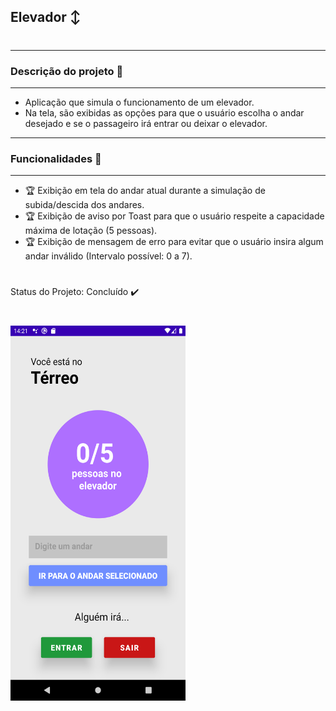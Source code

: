 ## Elevador :arrow_up_down:

#

_________________________________________________________________
### **Descrição do projeto** 🎯
-----------------------------------------------------------------

* Aplicação que simula o funcionamento de um elevador. 
* Na tela, são exibidas as opções para que o usuário escolha o andar desejado e se o passageiro irá entrar ou deixar o elevador.

_________________________________________________________________
### **Funcionalidades** 🏁
-----------------------------------------------------------------

* 🏆 Exibição em tela do andar atual durante a simulação de subida/descida dos andares.
* 🏆 Exibição de aviso por Toast para que o usuário respeite a capacidade máxima de lotação (5 pessoas).
* 🏆 Exibição de mensagem de erro para evitar que o usuário insira algum andar inválido (Intervalo possível: 0 a 7).

#

Status do Projeto: Concluído ✔️
#
<img src = "https://github.com/scmarques/ViC/blob/master/SimulaElevador/Screenshot_Elevador.png" width="280" height="600">
